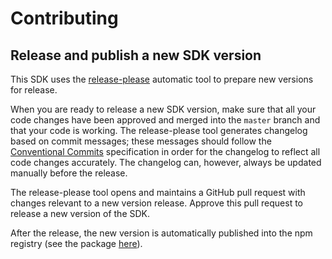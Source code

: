 # Contributing

## Release and publish a new SDK version

This SDK uses the [release-please](https://github.com/google-github-actions/release-please-action) automatic tool to prepare new versions for release.

When you are ready to release a new SDK version, make sure that all your code changes have been approved and merged into the `master` branch and that your code is working. The release-please tool generates changelog based on commit messages; these messages should follow the [Conventional Commits](https://conventionalcommits.org) specification in order for the changelog to reflect all code changes accurately. The changelog can, however, always be updated manually before the release.

The release-please tool opens and maintains a GitHub pull request with changes relevant to a new version release. Approve this pull request to release a new version of the SDK.

After the release, the new version is automatically published into the npm registry (see the package [here](https://www.npmjs.com/package/buttercms)).